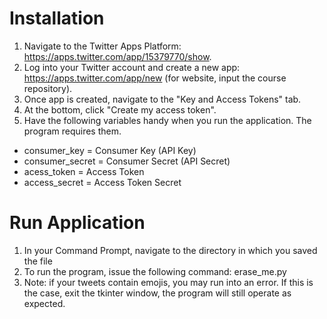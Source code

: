 # Installation
1. Navigate to the Twitter Apps Platform: https://apps.twitter.com/app/15379770/show.
2. Log into your Twitter account and create a new app: https://apps.twitter.com/app/new (for website, input the course repository).
3. Once app is created, navigate to the "Key and Access Tokens" tab.
4. At the bottom, click "Create my access token".
5. Have the following variables handy when you run the application. The program requires them.
  + consumer_key = Consumer Key (API Key)
  + consumer_secret = Consumer Secret (API Secret)
  + acess_token = Access Token
  + access_secret = Access Token Secret

# Run Application
1. In your Command Prompt, navigate to the directory in which you saved the file
2. To run the program, issue the following command: erase_me.py
3. Note: if your tweets contain emojis, you may run into an error. If this is the case, exit the tkinter window, the program will still operate as expected.
